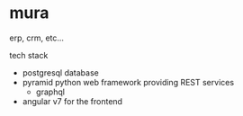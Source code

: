 # mura
erp, crm, etc...

tech stack
* postgresql database
* pyramid python web framework providing REST services
    * graphql
* angular v7 for the frontend
